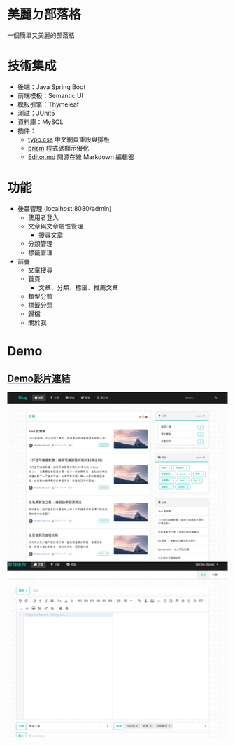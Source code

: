 # 美麗ㄉ部落格

一個簡單又美麗的部落格

# 技術集成

- 後端：Java Spring Boot
- 前端模板：Semantic UI
- 模板引擎：Thymeleaf
- 測試：JUnit5
- 資料庫：MySQL
- 插件：
  - [typo.css](https://github.com/sofish/typo.css) 中文網頁重設與排版
  - [prism](https://github.com/PrismJS/prism) 程式碼顯示優化
  - [Editor.md](https://pandao.github.io/editor.md/index.html) 開源在線 Markdown 編輯器

# 功能

- 後臺管理 (localhost:8080/admin)
  - 使用者登入
  - 文章與文章屬性管理
    - 搜尋文章
  - 分類管理
  - 標籤管理
- 前臺
  - 文章搜尋
  - 首頁
    - 文章、分類、標籤、推薦文章
  - 類型分類
  - 標籤分類
  - 歸檔
  - 關於我


# Demo

## [Demo影片連結](https://youtu.be/t5pOGZBE6FE)

<img src="./demo/demo01.png">

<img src="./demo/demo02.png">







